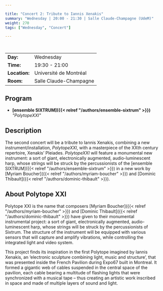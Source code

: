 ```yaml
---

title: "Concert 2: Tribute to Iannis Xenakis"
summary: "Wednesday | 20:00 - 21:30 | Salle Claude-Champagne (UdeM)"
weight: 270
tags: ["Wednesday", "Concert"]

---
```


<br>

| | |
| - | - |
| **Day:** | Wednesday |
| **Time:** | 19:30 - 21:00 |
| **Location:** | Université de Montréal |
| **Room:** | Salle Claude-Champagne |

## Program

<!-- - **[Nouvel Ensemble Moderne]({{< relref "/authors/nouvel-ensemble-moderne" >}})** *"Anaktoria"* -->
- **[ensemble SIXTRUM]({{< relref "/authors/ensemble-sixtrum" >}})** *"PolytopeXXI"*

## Description

The second concert will be a tribute to Iannis Xenakis, combining a new instrument/installation, *PolytopeXXI*, with a masterpiece of the XXth century repertoire, Xenakis’ Pleiades. *PolytopeXXI* will feature a monumental new instrument: a sort of giant, electronically augmented, audio-luminescent harp, whose strings will be struck by the percussionists of the [ensemble SIXTRUM]({{< relref "/authors/ensemble-sixtrum" >}}) in a new work by [Myriam Boucher]({{< relref "/authors/myriam-boucher" >}}) and [Dominic Thibault]({{< relref "/authors/dominic-thibault" >}}).
<!-- The [Nouvel Ensemble Moderne]({{< relref "/authors/nouvel-ensemble-moderne" >}}) will also take part to the concert with the rarely performed *Anaktoria*, by Iannis Xenakis.  -->

## About **Polytope XXI**

Polytope XXI is the name that composers [Myriam Boucher]({{< relref "/authors/myriam-boucher" >}}) and [Dominic Thibault]({{< relref "/authors/dominic-thibault" >}}) have given to their monumental instrumental project: a sort of giant, electronically augmented, audio-luminescent harp, whose strings will be struck by the percussionists of Sixtrum. The structure of the instrument will be equipped with various sensors that will capture and amplify vibrations, while controlling the integrated light and video system.

This project finds its inspiration in the first Polytope imagined by Iannis Xenakis, an ‘electronic sculpture combining light, music and structure’, that was presented inside the French Pavilion during Expo67 built in Montreal. It formed a gigantic web of cables suspended in the central space of the pavilion, each cable bearing a multitude of flashing lights that were synchronized with a musical tape – thus creating an artistic work inscribed in space and made of multiple layers of sound and light. 

